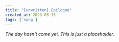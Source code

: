 ```yaml
---
title: "[unwritten] Epilogue"
created_at: 2023-05-15
tags: ['song']
---
```


_The day hasn't come yet. This is just a placeholder._
